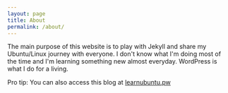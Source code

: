 ```yaml
---
layout: page
title: About
permalink: /about/
---
```


The main purpose of this website is to play with Jekyll and share my Ubuntu/Linux journey with everyone. I don't know what I'm doing most of the time and I'm learning something new almost everyday. WordPress is what I do for a living.

Pro tip: You can also access this blog at [learnubuntu.pw](http://learnubuntu.pw) 
